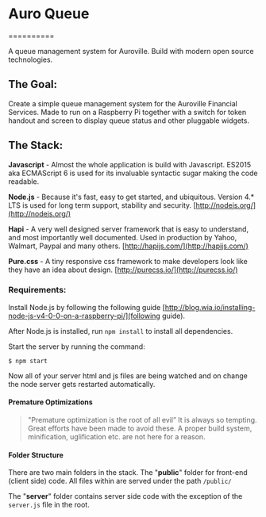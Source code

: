 # Auro Queue
==========

A queue management system for Auroville. Build with modern open source technologies. 

## The Goal:
Create a simple queue management system for the Auroville Financial Services. Made to run on a Raspberry Pi together with a switch for token handout and screen to display queue status and other pluggable widgets. 

## The Stack:

**Javascript** - Almost the whole application is build with Javascript. ES2015 aka ECMAScript 6 is used for its invaluable syntactic sugar making the code readable.

**Node.js** - Because it's fast, easy to get started, and ubiquitous. Version 4.* LTS is used for long term support, stability and security.
[http://nodejs.org/](http://nodejs.org/)

**Hapi** - A very well designed server framework that is easy to understand, and most importantly well documented.  Used in production by Yahoo, Walmart, Paypal and many others. 
[http://hapijs.com/](http://hapijs.com/)

**Pure.css** - A tiny responsive css framework to make developers look like they have an idea about design.
[http://purecss.io/](http://purecss.io/)


### Requirements:
Install Node.js by following the following guide [http://blog.wia.io/installing-node-js-v4-0-0-on-a-raspberry-pi/](following guide).

After Node.js is installed, run `npm install` to install all dependencies.


Start the server by running the command:
```
$ npm start
```

Now all of your server html and js files are being watched and on change the node server gets restarted automatically.

#### Premature Optimizations
> "Premature optimization is the root of all evil”
It is always so tempting. Great efforts have been made to avoid these. A proper build system, minification, uglification etc. are not here for a reason.


#### Folder Structure
There are two main folders in the stack. The "**public**" folder for front-end (client side) code. All files within are served under the path `/public/`

The "**server**" folder contains server side code with the exception of the `server.js` file in the root.